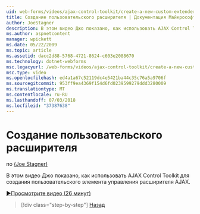 ```yaml
---
uid: web-forms/videos/ajax-control-toolkit/create-a-new-custom-extender
title: Создание пользовательского расширителя | Документация Майкрософт
author: JoeStagner
description: В этом видео Джо показано, как использовать AJAX Control Toolkit для создания пользовательского элемента управления расширителя AJAX.
ms.author: aspnetcontent
manager: wpickett
ms.date: 05/22/2009
ms.topic: article
ms.assetid: dacc2d88-5768-4721-8624-c603e2088670
ms.technology: dotnet-webforms
msc.legacyurl: /web-forms/videos/ajax-control-toolkit/create-a-new-custom-extender
msc.type: video
ms.openlocfilehash: ed4a1a67c52119dc4e5421ba44c35c76a5a9706f
ms.sourcegitcommit: 953ff9ea4369f154d6fd0239599279ddd3280009
ms.translationtype: MT
ms.contentlocale: ru-RU
ms.lasthandoff: 07/03/2018
ms.locfileid: "37387638"
---
```

<a name="create-a-new-custom-extender"></a>Создание пользовательского расширителя
====================
по [(Joe Stagner)](https://github.com/JoeStagner)

В этом видео Джо показано, как использовать AJAX Control Toolkit для создания пользовательского элемента управления расширителя AJAX.

[&#9654;Просмотрите видео (26 минут)](https://channel9.msdn.com/Blogs/ASP-NET-Site-Videos/create-a-new-custom-extender)

> [!div class="step-by-step"]
> [Назад](editor-control-custom.md)
